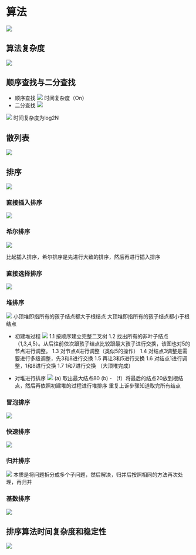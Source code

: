 # 算法
![](_v_images/20210321192814884_32236.png)

## 算法复杂度
![](_v_images/20210321200415981_20101.png)

## 顺序查找与二分查找
* 顺序查找
![](_v_images/20210321200835284_14564.png)
时间复杂度（On）
* 二分查找
![](_v_images/20210321201011915_22134.png)

![](_v_images/20210321201131763_21534.png)
时间复杂度为log2N

## 散列表
![](_v_images/20210321201439475_21178.png)

## 排序
![](_v_images/20210321202039124_16414.png)

### 直接插入排序
![](_v_images/20210321202201213_3198.png)

### 希尔排序
![](_v_images/20210321202542411_14629.png)

比起插入排序，希尔排序是先进行大致的排序，然后再进行插入排序

### 直接选择排序
![](_v_images/20210321203011099_20359.png)

### 堆排序
![](_v_images/20210321203917018_592.png)
小顶堆即指所有的孩子结点都大于根结点
大顶堆即指所有的孩子结点都小于根结点

* 初建堆过程
![](_v_images/20210321204411756_26459.png)
1.1 按顺序建立完整二叉树
1.2 找出所有的非叶子结点（1,3,4,5）。从后往前依次跟孩子结点比较跟最大孩子进行交换，该图也对5的节点进行调整。
1.3 对节点4进行调整（类似5的操作）
1.4 对结点3调整是需要进行多级调整，先3和8进行交换
1.5 再让3和5进行交换
1.6 对结点1进行调整，1和8进行交换
1.7 1和7进行交换 （大顶堆完成）

* 对堆进行排序
![](_v_images/20210321205235947_25209.png)
(a) 取出最大结点80
(b) - （f）将最后的结点20放到根结点，然后再依照初建堆的过程进行堆排序
重复上诉步骤知道取完所有结点

### 冒泡排序
![](_v_images/20210321205712227_19219.png)

### 快速排序
![](_v_images/20210321205922402_14678.png)

### 归并排序
![](_v_images/20210321210637267_30321.png)
本质是将问题拆分成多个子问题，然后解决，归并后按照相同的方法再次处理，再归并

### 基数排序
![](_v_images/20210321210706642_1512.png)

## 排序算法时间复杂度和稳定性
![](_v_images/20210321210935786_18660.png)